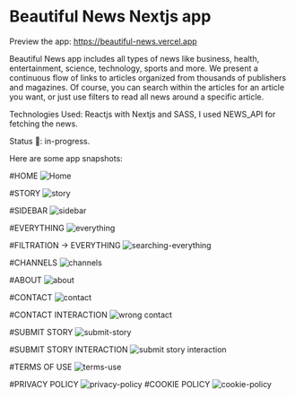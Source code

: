 # Beautiful News Nextjs app

Preview the app: https://beautiful-news.vercel.app

Beautiful News app includes all types of news like business, health, entertainment, science, technology, sports and more. We present a continuous flow of links to articles organized from thousands of publishers and magazines.
Of course, you can search within the articles for an article you want, or just use filters to read all news around a specific article. 

Technologies Used:
Reactjs with Nextjs and SASS, I used NEWS_API for fetching the news.

Status 📶: in-progress.

Here are some app snapshots:

#HOME
![Home](https://github.com/FrontEndDevo/beautiful-news/assets/98362185/c920cc77-45ee-4af0-b5e9-9affefd5f51e)

#STORY
![story](https://user-images.githubusercontent.com/98362185/228386717-7dd18b02-ec7d-4b2e-b706-bf2864766b1d.png)

#SIDEBAR
![sidebar](https://user-images.githubusercontent.com/98362185/228386732-c3e5a9b7-51e0-4467-abec-e887eaeeed28.png)

#EVERYTHING
![everything](https://github.com/FrontEndDevo/beautiful-news/assets/98362185/ea574f06-2d12-49bd-9ccc-168fde9ea733)

#FILTRATION -> EVERYTHING
![searching-everything](https://github.com/FrontEndDevo/beautiful-news/assets/98362185/055cd5cb-fd12-4b3d-8f9d-46aa808f00b2)

#CHANNELS
![channels](https://user-images.githubusercontent.com/98362185/227792209-238a3124-1abf-4dab-979e-c2bf076e4c91.png)

#ABOUT
![about](https://user-images.githubusercontent.com/98362185/227792220-551da266-f647-479d-9fa1-adf513055266.png)

#CONTACT
![contact](https://user-images.githubusercontent.com/98362185/227792207-51ba3b8d-832b-45b1-acaa-ace5b6625831.png)

#CONTACT INTERACTION
![wrong contact](https://user-images.githubusercontent.com/98362185/227792206-6016c6e2-2597-4cc1-a9ef-22d8dac39500.png)

#SUBMIT STORY
![submit-story](https://user-images.githubusercontent.com/98362185/235327642-1bae446a-f327-4463-ae55-a7fde6ae0d2b.png)

#SUBMIT STORY INTERACTION
![submit story interaction](https://user-images.githubusercontent.com/98362185/235327646-dde5fde5-61d0-401e-8c73-cdcd71570d72.png)

#TERMS OF USE
![terms-use](https://user-images.githubusercontent.com/98362185/235327660-695733cb-3d59-42ff-9488-f34b7133cddf.png)

#PRIVACY POLICY
![privacy-policy](https://user-images.githubusercontent.com/98362185/235327666-f60494cc-5ee2-4c35-bb2b-872997752f53.png)
#COOKIE POLICY
![cookie-policy](https://user-images.githubusercontent.com/98362185/235327671-3d386aa4-9610-4ab7-bc4e-8d56611a193a.png)
